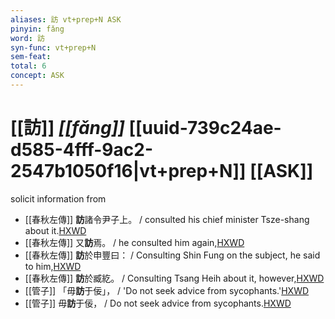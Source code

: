 ```yaml
---
aliases: 訪 vt+prep+N ASK
pinyin: fǎng
word: 訪
syn-func: vt+prep+N
sem-feat: 
total: 6
concept: ASK 
---
```

# [[訪]] *[[fǎng]]*  [[uuid-739c24ae-d585-4fff-9ac2-2547b1050f16|vt+prep+N]] [[ASK]]
solicit information from
 - [[春秋左傳]] **訪**諸令尹子上。 / consulted his chief minister Tsze-shang about it.[HXWD](https://hxwd.org/textview.html?location=KR1e0001_tls_006-21a.4)
 - [[春秋左傳]] 又**訪**焉。 / he consulted him again,[HXWD](https://hxwd.org/textview.html?location=KR1e0001_tls_009-544a.13)
 - [[春秋左傳]] **訪**於申豐曰： / Consulting Shin Fung on the subject, he said to him,[HXWD](https://hxwd.org/textview.html?location=KR1e0001_tls_009-544a.6)
 - [[春秋左傳]] **訪**於臧紇。 / Consulting Tsang Heih about it, however,[HXWD](https://hxwd.org/textview.html?location=KR1e0001_tls_009-545a.2)
 - [[管子]] 「毋**訪**于佞」， / 'Do not seek advice from sycophants.'[HXWD](https://hxwd.org/textview.html?location=KR3c0001_tls_004-37a.2)
 - [[管子]] 毋**訪**于佞， / Do not seek advice from sycophants.[HXWD](https://hxwd.org/textview.html?location=KR3c0001_tls_004-7a.2)